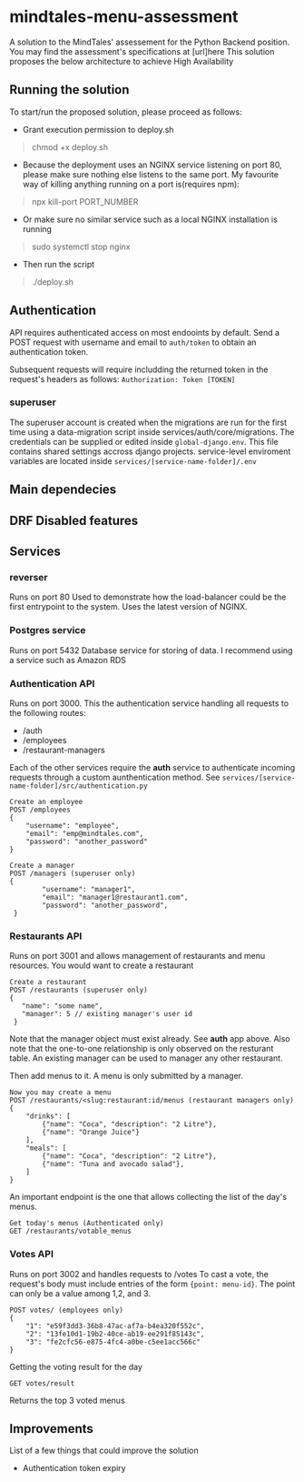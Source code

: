 # mindtales-menu-assessment

A solution to the MindTales' assessement for the Python Backend position. You may find the assessment's specifications at [url]here
This solution proposes the below architecture to achieve High Availability
## Running the solution
To start/run the proposed solution, please proceed as follows:
* Grant execution permission to deploy.sh

> chmod +x deploy.sh

* Because the deployment uses an NGINX service listening on port 80, please make sure nothing else listens to the same port. My favourite way of killing anything running on a port is(requires npm):

> npx kill-port PORT_NUMBER

* Or make sure no similar service such as a local NGINX installation is running

> sudo systemctl stop nginx

* Then run the script

> ./deploy.sh

## Authentication
API requires authenticated access on most endooints by default. Send a POST request with username and email to `auth/token` to obtain an authentication token.

Subsequent requests will require includding the returned token in the request's headers as follows:
`Authorization: Token [TOKEN]`

### superuser
The superuser account is created when the migrations are run for the first time using a data-migration script inside services/auth/core/migrations. The credentials can be supplied or edited inside `global-django.env`. This file contains shared settings accross django projects. service-level enviroment variables are located inside `services/[service-name-folder]/.env`

## Main dependecies 

## DRF Disabled features


## Services
### reverser
Runs on port 80
Used to demonstrate how the load-balancer could be the first entrypoint to the system. Uses the latest version of NGINX.

### Postgres service
Runs on port 5432
Database service for storing of data. 
I recommend using a service such as Amazon RDS 

### Authentication API
Runs on port 3000. This the authentication service handling all requests to the following routes:

- /auth
- /employees
- /restaurant-managers

Each of the other services require the **auth** service to authenticate incoming requests through a custom aunthentication method. See `services/[service-name-folder]/src/authentication.py`


    Create an employee
    POST /employees
    {
        "username": "employee",
        "email": "emp@mindtales.com",
        "password": "another_password"
    }

    Create a manager
    POST /managers (superuser only)
    {
            "username": "manager1",
            "email": "manager1@restaurant1.com",
            "password": "another_password",
     }

### Restaurants API
Runs on port 3001 and allows management of restaurants and menu resources.
You would want to create a restaurant

    Create a restaurant
    POST /restaurants (superuser only)
    {
       "name": "some name",
       "manager": 5 // existing manager's user id
     }

Note that the manager object must exist already. See **auth** app above. Also note that the one-to-one relationship is only observed on the resturant table. An existing manager can be used to manager any other restaurant.

Then add menus to it. A menu is only submitted by a manager. 



    Now you may create a menu
    POST /restaurants/<slug:restaurant:id/menus (restaurant managers only)
    {
        "drinks": [
            {"name": "Coca", "description": "2 Litre"},
            {"name": "Orange Juice"}
        ],
        "meals": [
            {"name": "Coca", "description": "2 Litre"},
            {"name": "Tuna and avocado salad"},
        ]
    }
An important endpoint is the one that allows collecting the list of the day's menus. 

    Get today's menus (Authenticated only)
    GET /restaurants/votable_menus

### Votes API
Runs on port 3002 and handles requests to /votes
To cast a vote, the request's body must include entries of the form `{point: menu-id}`. The point can only be a value among 1,2, and 3. 

    POST votes/ (employees only)
    {
    	"1": "e59f3dd3-36b8-47ac-af7a-b4ea320f552c",
        "2": "13fe10d1-19b2-40ce-ab19-ee291f85143c",
    	"3": "fe2cfc56-e875-4fc4-a0be-c5ee1acc566c"
    }

Getting the voting result for the day

    GET votes/result 
Returns the top 3 voted menus

## Improvements
List of a few things that could improve the solution
- Authentication token expiry